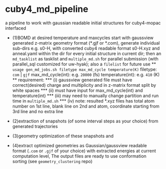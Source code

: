 # cuby4_md_pipeline
a pipeline to work with gaussian readable initial structures for cuby4-mopac interfaced 
* (1)BOMD at desired temperature and maxcycles
start with gaussview generated z-matrix geometry format (*.gjf or *.com), generate individual sub-dirs e.g. s0-H, with converted cuby4 readable format s0-H.xyz and anneal.yaml within the dir for every initial structure in current dir; then an `md_tasklist` as tasklist and `multiple_md.sh` for parallel submission (with parallel_sql customized for uw-hyak); also a `filelist` for future use
** `usage gen_md_jobs.sh filetype max_md_cycle temperature(K)`
filetype: `com` | `gjf`
max_md_cycle(int): e.g. `20000` (fs)
temperature(int): e.g. `410` (K)
** requirement: 
*** (i) gaussview generated file must have correct(desired) charge and multiplicity and in z-matrix format split by white spaces
*** (ii) must have input for max_md_cycle(int) and temperature(int)
*** (iii) may need to manually change partition and run time in `multiple_md.sh`
*** (iv) note: resulted *.xyz files has total atom number on 1st line, blank line on 2nd and atom, coordinate starting from 3rd line and no extra line

* (2)extraction of snapshots (of some interval steps as your choice) from generated trajectories


* (3)geometry optimization of these snapshots and 
* (4)extract optimized geometries as Gaussian/gaussview readable format (`.com` or `.gjf` of your choice) with extracted energies at current computation level, 
The output files are ready to use conformation sorting (see `geometry_clustering` repo)
